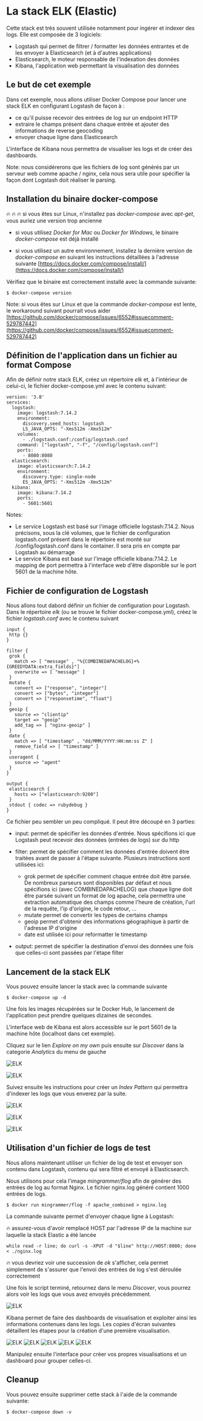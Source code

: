 # La stack ELK (Elastic)

Cette stack est très souvent utilisée notamment pour ingérer et indexer des logs. Elle est composée de 3 logiciels:
* Logstash qui permet de filtrer / formatter les données entrantes et de les envoyer à Elasticsearch (et à d'autres applications)
* Elasticsearch, le moteur responsable de l'indexation des données
* Kibana, l'application web permettant la visualisation des données

## Le but de cet exemple

Dans cet exemple, nous allons utiliser Docker Compose pour lancer une stack ELK en configurant Logstash de façon à :
- ce qu'il puisse recevoir des entrées de log sur un endpoint HTTP
- extraire le champs présent dans chaque entrée et ajouter des informations de reverse geocoding
- envoyer chaque ligne dans Elasticsearch

L'interface de Kibana nous permettra de visualiser les logs et de créer des dashboards.

Note: nous considérerons que les fichiers de log sont générés par un serveur web comme apache / nginx, cela nous sera utile pour spécifier la façon dont Logstash doit réaliser le parsing.

## Installation du binaire docker-compose

:fire: :fire: :fire: si vous êtes sur Linux, n'installez pas *docker-compose* avec *apt-get*, vous auriez une version trop ancienne

- si vous utilisez *Docker for Mac* ou *Docker for Windows*, le binaire *docker-compose* est déjà installé

- si vous utilisez un autre environnement, installez la dernière version de *docker-compose* en suivant les instructions détaillées à l'adresse suivante [https://docs.docker.com/compose/install/](https://docs.docker.com/compose/install/)

Vérifiez que le binaire est correctement installé avec la commande suivante:

```
$ docker-compose version
```

Note: si vous êtes sur Linux et que la commande *docker-compose* est lente, le workaround suivant pourrait vous aider [https://github.com/docker/compose/issues/6552#issuecomment-529787442](https://github.com/docker/compose/issues/6552#issuecomment-529787442)

## Définition de l'application dans un fichier au format Compose

Afin de définir notre stack ELK, créez un répertoire *elk* et, à l'intérieur de celui-ci, le fichier docker-compose.yml avec le contenu suivant:

```
version: '3.8'
services:
  logstash:
    image: logstash:7.14.2
    environment:
      discovery.seed_hosts: logstash
      LS_JAVA_OPTS: "-Xms512m -Xmx512m"
    volumes:
      - ./logstash.conf:/config/logstash.conf
    command: ["logstash", "-f", "/config/logstash.conf"]
    ports:
      - 8080:8080
  elasticsearch:
    image: elasticsearch:7.14.2
    environment:
      discovery.type: single-node
      ES_JAVA_OPTS: "-Xms512m -Xmx512m"
  kibana:
    image: kibana:7.14.2
    ports:
      - 5601:5601
```

Notes:
- Le service Logstash est basé sur l'image officielle logstash:7.14.2.
Nous précisons, sous la clé volumes, que le fichier de configuration logstash.conf présent dans le répertoire est monté sur /config/logstash.conf dans le container. Il sera pris en compte par Logstash au démarrage
- Le service Kibana est basé sur l'image officielle kibana:7.14.2. Le mapping de port permettra à l'interface web d'être disponible sur le port 5601 de la machine hôte.

## Fichier de configuration de Logstash

Nous allons tout dabord définir un fichier de configuration pour Logstash. Dans le répertoire *elk* (ou se trouve le fichier docker-compose.yml), créez le fichier *logstash.conf* avec le contenu suivant

```
input {
 http {}
}

filter {
 grok {
   match => [ "message" , "%{COMBINEDAPACHELOG}+%{GREEDYDATA:extra_fields}"]
   overwrite => [ "message" ]
 }
 mutate {
   convert => ["response", "integer"]
   convert => ["bytes", "integer"]
   convert => ["responsetime", "float"]
 }
 geoip {
   source => "clientip"
   target => "geoip"
   add_tag => [ "nginx-geoip" ]
 }
 date {
   match => [ "timestamp" , "dd/MMM/YYYY:HH:mm:ss Z" ]
   remove_field => [ "timestamp" ]
 }
 useragent {
   source => "agent"
 }
}

output {
 elasticsearch {
   hosts => ["elasticsearch:9200"]
 }
 stdout { codec => rubydebug }
}
```

Ce fichier peu sembler un peu compliqué. Il peut être découpé en 3 parties:
* input: permet de spécifier les données d'entrée. Nous spécifions ici que Logstash peut recevoir des données (entrées de logs)  sur du http

* filter: permet de spécifier comment les données d'entrée doivent être traitées avant de passer à l'étape suivante. Plusieurs instructions sont utilisées ici:
  * grok permet de spécifier comment chaque entrée doit être parsée. De nombreux parseurs sont disponibles par défaut et nous spécifions ici (avec COMBINEDAPACHELOG) que chaque ligne doit être parsée suivant un format de log apache, cela permettra une extraction automatique des champs comme l'heure de création, l'url de la requête, l'ip d'origine, le code retour, ...
  * mutate permet de convertir les types de certains champs
  * geoip permet d'obtenir des informations géographique à partir de l'adresse IP d'origine
  * date est utilisée ici pour reformatter le timestamp

* output: permet de spécifier la destination d'envoi des données une fois que celles-ci sont passées par l'étape filter

## Lancement de la stack ELK

Vous pouvez ensuite lancer la stack avec la commande suivante

```
$ docker-compose up -d
```

Une fois les images récupérées sur le Docker Hub, le lancement de l'application peut prendre quelques dizaines de secondes.

L'interface web de Kibana est alors accessible sur le port 5601 de la machine hôte (localhost dans cet exemple).

Cliquez sur le lien *Explore on my own* puis ensuite sur *Discover* dans la categorie *Analytics* du menu de gauche 

![ELK](./images/elk1.png)

![ELK](./images/elk-2.png)

Suivez ensuite les instructions pour créer un *Index Pattern* qui permettra d'indexer les logs que vous enverez par la suite.

![ELK](./images/elk-3.png)

![ELK](./images/elk-4.png)

![ELK](./images/elk-5.png)


## Utilisation d'un fichier de logs de test

Nous allons maintenant utiliser un fichier de log de test et envoyer son contenu dans Logstash, contenu qui sera filtré et envoyé à Elasticsearch.

Nous utilisons pour cela l'image *mingrammer/flog* afin de générer des entrées de log au format Nginx. Le fichier nginx.log généré contient 1000 entrées de logs.

```
$ docker run mingrammer/flog -f apache_combined > nginx.log
```

La commande suivante permet d'envoyer chaque ligne à Logstash:

:fire: assurez-vous d'avoir remplacé HOST par l'adresse IP de la machine sur laquelle la stack Elastic a été lancée

```
while read -r line; do curl -s -XPUT -d "$line" http://HOST:8080; done < ./nginx.log
```

:fire: vous devriez voir une succession de *ok* s'afficher, cela permet simplement de s'assurer que l'envoi des entrées de log s'est déroulée correctement

Une fois le script terminé, retournez dans le menu *Discover*, vous pourrez alors voir les logs que vous avez envoyés précédemment.

![ELK](./images/elk-6.png)

Kibana permet de faire des dashboards de visualisation et exploiter ainsi les informations contenues dans les logs. Les copies d'écran suivantes détaillent les étapes pour la création d'une première visualisation.

![ELK](./images/elk-7.png)
![ELK](./images/elk-8.png)
![ELK](./images/elk-9.png)
![ELK](./images/elk-10.png)
![ELK](./images/elk-11.png)

Manipulez ensuite l'interface pour créer vos propres visualisations et un dashboard pour grouper celles-ci.

## Cleanup

Vous pouvez ensuite supprimer cette stack à l'aide de la commande suivante:

```
$ docker-compose down -v
```